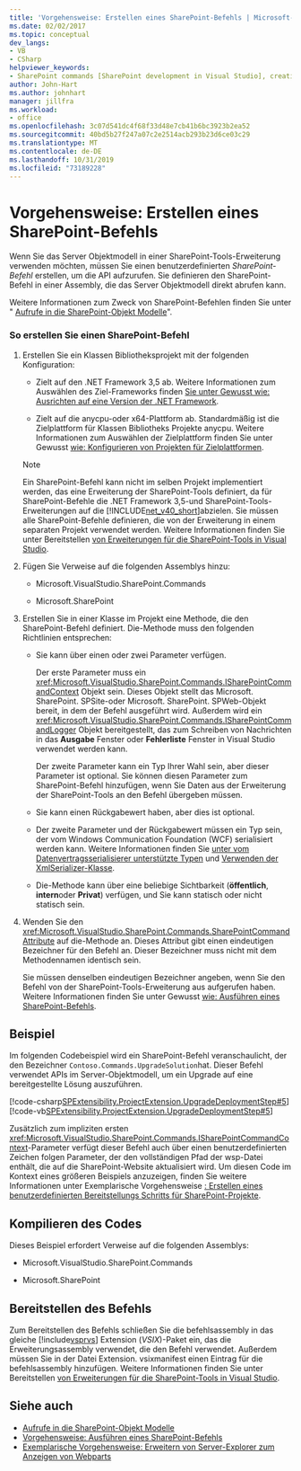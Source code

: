 ```yaml
---
title: 'Vorgehensweise: Erstellen eines SharePoint-Befehls | Microsoft-Dokumentation'
ms.date: 02/02/2017
ms.topic: conceptual
dev_langs:
- VB
- CSharp
helpviewer_keywords:
- SharePoint commands [SharePoint development in Visual Studio], creating
author: John-Hart
ms.author: johnhart
manager: jillfra
ms.workload:
- office
ms.openlocfilehash: 3c07d541dc4f68f33d48e7cb41b6bc3923b2ea52
ms.sourcegitcommit: 40bd5b27f247a07c2e2514acb293b23d6ce03c29
ms.translationtype: MT
ms.contentlocale: de-DE
ms.lasthandoff: 10/31/2019
ms.locfileid: "73189228"
---
```

# <a name="how-to-create-a-sharepoint-command"></a>Vorgehensweise: Erstellen eines SharePoint-Befehls
  Wenn Sie das Server Objektmodell in einer SharePoint-Tools-Erweiterung verwenden möchten, müssen Sie einen benutzerdefinierten *SharePoint-Befehl* erstellen, um die API aufzurufen. Sie definieren den SharePoint-Befehl in einer Assembly, die das Server Objektmodell direkt abrufen kann.

 Weitere Informationen zum Zweck von SharePoint-Befehlen finden Sie unter " [Aufrufe in die SharePoint-Objekt Modelle](../sharepoint/calling-into-the-sharepoint-object-models.md)".

### <a name="to-create-a-sharepoint-command"></a>So erstellen Sie einen SharePoint-Befehl

1. Erstellen Sie ein Klassen Bibliotheksprojekt mit der folgenden Konfiguration:

    - Zielt auf den .NET Framework 3,5 ab. Weitere Informationen zum Auswählen des Ziel-Frameworks finden [Sie unter Gewusst wie: Ausrichten auf eine Version der .NET Framework](../ide/visual-studio-multi-targeting-overview.md).

    - Zielt auf die anycpu-oder x64-Plattform ab. Standardmäßig ist die Zielplattform für Klassen Bibliotheks Projekte anycpu. Weitere Informationen zum Auswählen der Zielplattform finden Sie unter Gewusst [wie: Konfigurieren von Projekten für Zielplattformen](../ide/how-to-configure-projects-to-target-platforms.md).

    > [!NOTE]
    > Ein SharePoint-Befehl kann nicht im selben Projekt implementiert werden, das eine Erweiterung der SharePoint-Tools definiert, da für SharePoint-Befehle die .NET Framework 3,5-und SharePoint-Tools-Erweiterungen auf die [!INCLUDE[net_v40_short](../sharepoint/includes/net-v40-short-md.md)]abzielen. Sie müssen alle SharePoint-Befehle definieren, die von der Erweiterung in einem separaten Projekt verwendet werden. Weitere Informationen finden Sie unter Bereitstellen [von Erweiterungen für die SharePoint-Tools in Visual Studio](../sharepoint/deploying-extensions-for-the-sharepoint-tools-in-visual-studio.md).

2. Fügen Sie Verweise auf die folgenden Assemblys hinzu:

    - Microsoft.VisualStudio.SharePoint.Commands

    - Microsoft.SharePoint

3. Erstellen Sie in einer Klasse im Projekt eine Methode, die den SharePoint-Befehl definiert. Die-Methode muss den folgenden Richtlinien entsprechen:

    - Sie kann über einen oder zwei Parameter verfügen.

         Der erste Parameter muss ein <xref:Microsoft.VisualStudio.SharePoint.Commands.ISharePointCommandContext> Objekt sein. Dieses Objekt stellt das Microsoft. SharePoint. SPSite-oder Microsoft. SharePoint. SPWeb-Objekt bereit, in dem der Befehl ausgeführt wird. Außerdem wird ein <xref:Microsoft.VisualStudio.SharePoint.Commands.ISharePointCommandLogger> Objekt bereitgestellt, das zum Schreiben von Nachrichten in das **Ausgabe** Fenster oder **Fehlerliste** Fenster in Visual Studio verwendet werden kann.

         Der zweite Parameter kann ein Typ Ihrer Wahl sein, aber dieser Parameter ist optional. Sie können diesen Parameter zum SharePoint-Befehl hinzufügen, wenn Sie Daten aus der Erweiterung der SharePoint-Tools an den Befehl übergeben müssen.

    - Sie kann einen Rückgabewert haben, aber dies ist optional.

    - Der zweite Parameter und der Rückgabewert müssen ein Typ sein, der vom Windows Communication Foundation (WCF) serialisiert werden kann. Weitere Informationen finden Sie [unter vom Datenvertragsserialisierer unterstützte Typen](/dotnet/framework/wcf/feature-details/types-supported-by-the-data-contract-serializer) und [Verwenden der XmlSerializer-Klasse](/dotnet/framework/wcf/feature-details/using-the-xmlserializer-class).

    - Die-Methode kann über eine beliebige Sichtbarkeit (**öffentlich**, **intern**oder **Privat**) verfügen, und Sie kann statisch oder nicht statisch sein.

4. Wenden Sie den <xref:Microsoft.VisualStudio.SharePoint.Commands.SharePointCommandAttribute> auf die-Methode an. Dieses Attribut gibt einen eindeutigen Bezeichner für den Befehl an. Dieser Bezeichner muss nicht mit dem Methodennamen identisch sein.

     Sie müssen denselben eindeutigen Bezeichner angeben, wenn Sie den Befehl von der SharePoint-Tools-Erweiterung aus aufgerufen haben. Weitere Informationen finden Sie unter Gewusst [wie: Ausführen eines SharePoint-Befehls](../sharepoint/how-to-execute-a-sharepoint-command.md).

## <a name="example"></a>Beispiel
 Im folgenden Codebeispiel wird ein SharePoint-Befehl veranschaulicht, der den Bezeichner `Contoso.Commands.UpgradeSolution`hat. Dieser Befehl verwendet APIs im Server-Objektmodell, um ein Upgrade auf eine bereitgestellte Lösung auszuführen.

 [!code-csharp[SPExtensibility.ProjectExtension.UpgradeDeploymentStep#5](../sharepoint/codesnippet/CSharp/UpgradeDeploymentStep/SharePointCommands/Commands.cs#5)]
 [!code-vb[SPExtensibility.ProjectExtension.UpgradeDeploymentStep#5](../sharepoint/codesnippet/VisualBasic/upgradedeploymentstep/sharepointcommands/commands.vb#5)]

 Zusätzlich zum impliziten ersten <xref:Microsoft.VisualStudio.SharePoint.Commands.ISharePointCommandContext>-Parameter verfügt dieser Befehl auch über einen benutzerdefinierten Zeichen folgen Parameter, der den vollständigen Pfad der wsp-Datei enthält, die auf die SharePoint-Website aktualisiert wird. Um diesen Code im Kontext eines größeren Beispiels anzuzeigen, finden Sie weitere Informationen unter Exemplarische Vorgehensweise [: Erstellen eines benutzerdefinierten Bereitstellungs Schritts für SharePoint-Projekte](../sharepoint/walkthrough-creating-a-custom-deployment-step-for-sharepoint-projects.md).

## <a name="compiling-the-code"></a>Kompilieren des Codes
 Dieses Beispiel erfordert Verweise auf die folgenden Assemblys:

- Microsoft.VisualStudio.SharePoint.Commands

- Microsoft.SharePoint

## <a name="deploying-the-command"></a>Bereitstellen des Befehls
 Zum Bereitstellen des Befehls schließen Sie die befehlsassembly in das gleiche [!include[vsprvs](../sharepoint/includes/vsprvs-md.md)] Extension (*VSIX*)-Paket ein, das die Erweiterungsassembly verwendet, die den Befehl verwendet. Außerdem müssen Sie in der Datei Extension. vsixmanifest einen Eintrag für die befehlsassembly hinzufügen. Weitere Informationen finden Sie unter Bereitstellen [von Erweiterungen für die SharePoint-Tools in Visual Studio](../sharepoint/deploying-extensions-for-the-sharepoint-tools-in-visual-studio.md).

## <a name="see-also"></a>Siehe auch
- [Aufrufe in die SharePoint-Objekt Modelle](../sharepoint/calling-into-the-sharepoint-object-models.md)
- [Vorgehensweise: Ausführen eines SharePoint-Befehls](../sharepoint/how-to-execute-a-sharepoint-command.md)
- [Exemplarische Vorgehensweise: Erweitern von Server-Explorer zum Anzeigen von Webparts](../sharepoint/walkthrough-extending-server-explorer-to-display-web-parts.md)
